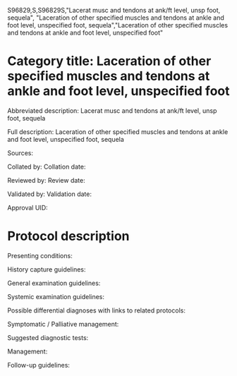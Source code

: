 S96829,S,S96829S,"Lacerat musc and tendons at ank/ft level, unsp foot, sequela", "Laceration of other specified muscles and tendons at ankle and foot level, unspecified foot, sequela","Laceration of other specified muscles and tendons at ankle and foot level, unspecified foot"
# Category title: Laceration of other specified muscles and tendons at ankle and foot level, unspecified foot

Abbreviated description: Lacerat musc and tendons at ank/ft level, unsp foot, sequela

Full description: Laceration of other specified muscles and tendons at ankle and foot level, unspecified foot, sequela

Sources:

Collated by:
Collation date:

Reviewed by:
Review date:

Validated by:
Validation date:

Approval UID:

# Protocol description

Presenting conditions:

History capture guidelines:

General examination guidelines:

Systemic examination guidelines:

Possible differential diagnoses with links to related protocols:

Symptomatic / Palliative management:

Suggested diagnostic tests:

Management:

Follow-up guidelines:
